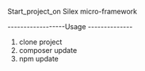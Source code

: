 Start_project_on Silex micro-framework

------------------Usage --------------

1) clone project
2) composer update
3) npm update